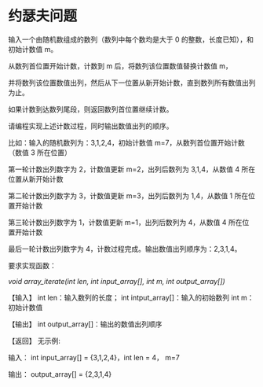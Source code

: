 # 约瑟夫问题

输入一个由随机数组成的数列（数列中每个数均是大于 0 的整数，长度已知），和初始计数值 m。

从数列首位置开始计数，计数到 m 后，将数列该位置数值替换计数值 m，

并将数列该位置数值出列，然后从下一位置从新开始计数，直到数列所有数值出列为止。

如果计数到达数列尾段，则返回数列首位置继续计数。

请编程实现上述计数过程，同时输出数值出列的顺序。

比如：输入的随机数列为：3,1,2,4，初始计数值 m=7，从数列首位置开始计数（数值 3 所在位置）

第一轮计数出列数字为 2，计数值更新 m=2，出列后数列为 3,1,4，从数值 4 所在位置从新开始计数

第二轮计数出列数字为 3，计数值更新 m=3，出列后数列为 1,4，从数值 1 所在位置开始计数

第三轮计数出列数字为 1，计数值更新 m=1，出列后数列为 4，从数值 4 所在位置开始计数

最后一轮计数出列数字为 4，计数过程完成。输出数值出列顺序为：2,3,1,4。

要求实现函数：

*void array_iterate(int len, int input_array[], int m, int output_array[])*

【输入】 int len：输入数列的长度； int intput_array[]：输入的初始数列 int m：初始计数值

【输出】 int output_array[]：输出的数值出列顺序

【返回】 无示例:

输入： int input_array[] = {3,1,2,4}，int len = 4， m=7

输出： output_array[] = {2,3,1,4}